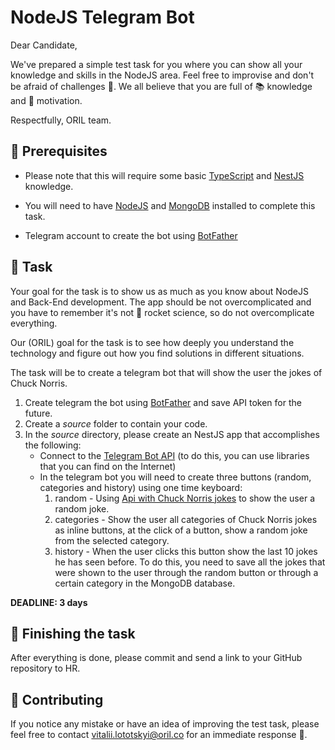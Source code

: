 # NodeJS Telegram Bot 

Dear Candidate, 

We've prepared a simple test task for you where you can show all your knowledge and skills in the NodeJS area. Feel free to improvise and don't be afraid of challenges 👀. We all believe that you are full of 📚 knowledge and 💪 motivation.

Respectfully, ORIL team.

## 🔧 Prerequisites

- Please note that this will require some basic [TypeScript](https://www.typescriptlang.org) and [NestJS](https://nestjs.com) knowledge.

- You will need to have [NodeJS](https://www.nodejs.org/) and [MongoDB](https://www.mongodb.com) installed to complete this task.

- Telegram account to create the bot using [BotFather](https://t.me/botfather)

## 📃 Task

Your goal for the task is to show us as much as you know about NodeJS and Back-End development. The app should be not overcomplicated and you have to remember it's not 🚀 rocket science, so do not overcomplicate everything.

Our (ORIL) goal for the task is to see how deeply you understand the technology and figure out how you find solutions in different situations.

The task will be to create a telegram bot that will show the user the jokes of Chuck Norris.

1. Create telegram the bot using [BotFather](https://t.me/botfather) and save API token for the future.
2. Create a *source* folder to contain your code.
3. In the *source* directory, please create an NestJS app that accomplishes the following:
    - Connect to the [Telegram Bot API](https://core.telegram.org/bots/api) (to do this, you can use libraries that you can find on the Internet)
    - In the telegram bot you will need to create three buttons (random, categories and history) using one time keyboard:
        1. random - Using [Api with Chuck Norris jokes](https://api.chucknorris.io) to show the user a random joke.
        2. categories - Show the user all categories of Chuck Norris jokes as inline buttons, at the click of a button, show a random joke from the selected category.
        3. history - When the user clicks this button show the last 10 jokes he has seen before. To do this, you need to save all the jokes that were shown to the user through the random button or through a certain category in the MongoDB database.

**DEADLINE: 3 days**

## 🏁 Finishing the task

After everything is done, please commit and send a link to your GitHub repository to HR.

## 📑 Contributing
If you notice any mistake or have an idea of improving the test task, please feel free to contact [vitalii.lototskyi@oril.co](vitalii.lototskyi@oril.co) for an immediate response 🙌.
